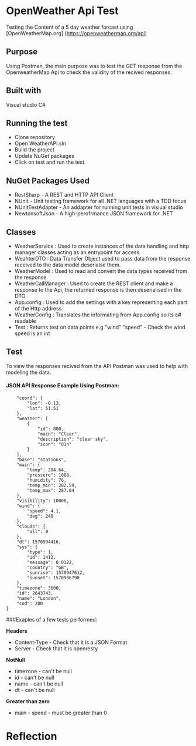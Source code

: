 # OpenWeather Api Test
Testing the Content of a 5 day weather forcast using [OpenWeatherMap.org] (https://openweathermap.org/api) 

## Purpose 
Using Postman, the main purpose was to test the GET response from the OpenweatherMap Api to check the validity of the recived responses. 

## Built with
Visual studio C#

## Running the test
* Clone repository 
* Open WeatherAPI.sln
* Build the project
* Update NuGet packages
* Click on test and run the test.


## NuGet Packages Used
* RestSharp - A REST and HTTP API Client
* NUnit - Unit testing framework for all .NET languages with a TDD focus
* NUnitTestAdapter - An addapter for running unit tests in visiual studio
* NewtonsoftJson - A high-perofrmance JSON framework for .NET

## Classes
* WeatherService : Used to create instances of the data handling and http manager classes acting as an entrypoint for access. 
* WeahterDTO : Data Transfer Object used to pass data from the response received to the data model deserialse them.
* WeatherModel : Used to read and convert the data types received from the response.
* WeatherCallManager : Used to create the REST client and make a response to the Api, the returned response is then deserialised in the DTO
* App.config : Used to add the settings with a key representing each part of the Http address
* WeatherConfig : Translates the informating from App.config so its c# readable 
* Test : Returns test on data points e.g "wind" "speed" - Check the wind speed is an int

## Test
To view the responses recived from the API Postman was used to help with modeling the data.

#### JSON API Response Example Using Postman:
~~~JSON{
    "coord": {
        "lon": -0.13,
        "lat": 51.51
    },
    "weather": [
        {
            "id": 800,
            "main": "Clear",
            "description": "clear sky",
            "icon": "01n"
        }
    ],
    "base": "stations",
    "main": {
        "temp": 284.64,
        "pressure": 1008,
        "humidity": 76,
        "temp_min": 282.59,
        "temp_max": 287.04
    },
    "visibility": 10000,
    "wind": {
        "speed": 4.1,
        "deg": 240
    },
    "clouds": {
        "all": 0
    },
    "dt": 1570994416,
    "sys": {
        "type": 1,
        "id": 1412,
        "message": 0.0122,
        "country": "GB",
        "sunrise": 1570947612,
        "sunset": 1570986790
    },
    "timezone": 3600,
    "id": 2643743,
    "name": "London",
    "cod": 200
}
~~~
###Exaples of a few tests performed:

**Headers**
- Content-Type - Check that it is a JSON Format
- Server - Check that it is openresty

**NotNull**
- timezone - can't be null
- id - can't be null
- name - can't be null
- dt - can't be null

**Greater than zero**
- main - speed - must be greater than 0

# Reflection



